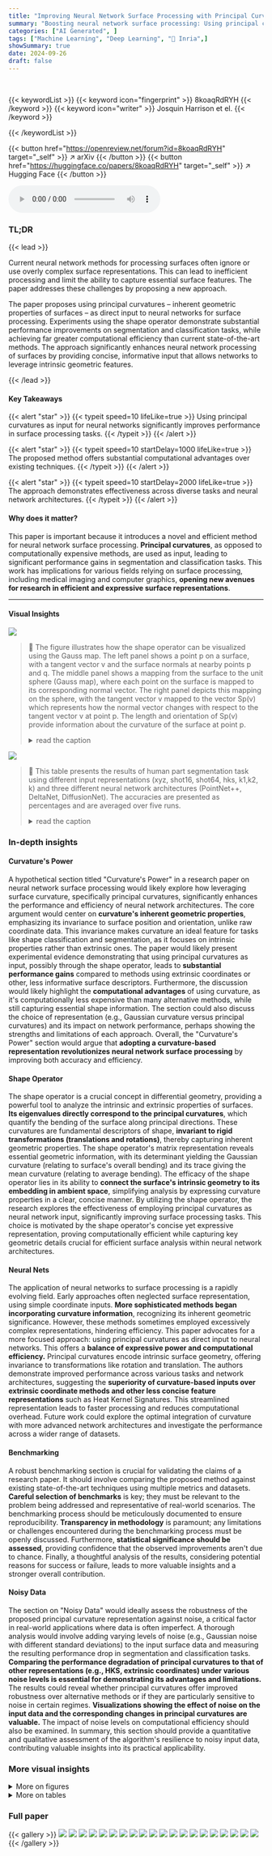 ```yaml
---
title: "Improving Neural Network Surface Processing with Principal Curvatures"
summary: "Boosting neural network surface processing: Using principal curvatures as input significantly improves segmentation and classification accuracy while reducing computational overhead."
categories: ["AI Generated", ]
tags: ["Machine Learning", "Deep Learning", "🏢 Inria",]
showSummary: true
date: 2024-09-26
draft: false
---
```


<br>

{{< keywordList >}}
{{< keyword icon="fingerprint" >}} 8koaqRdRYH {{< /keyword >}}
{{< keyword icon="writer" >}} Josquin Harrison et el. {{< /keyword >}}
 
{{< /keywordList >}}

{{< button href="https://openreview.net/forum?id=8koaqRdRYH" target="_self" >}}
↗ arXiv
{{< /button >}}
{{< button href="https://huggingface.co/papers/8koaqRdRYH" target="_self" >}}
↗ Hugging Face
{{< /button >}}



<audio controls>
    <source src="https://ai-paper-reviewer.com/8koaqRdRYH/podcast.wav" type="audio/wav">
    Your browser does not support the audio element.
</audio>


### TL;DR


{{< lead >}}

Current neural network methods for processing surfaces often ignore or use overly complex surface representations. This can lead to inefficient processing and limit the ability to capture essential surface features.  The paper addresses these challenges by proposing a new approach. 

The paper proposes using principal curvatures – inherent geometric properties of surfaces – as direct input to neural networks for surface processing.  Experiments using the shape operator demonstrate substantial performance improvements on segmentation and classification tasks, while achieving far greater computational efficiency than current state-of-the-art methods. The approach significantly enhances neural network processing of surfaces by providing concise, informative input that allows networks to leverage intrinsic geometric features.

{{< /lead >}}


#### Key Takeaways

{{< alert "star" >}}
{{< typeit speed=10 lifeLike=true >}} Using principal curvatures as input for neural networks significantly improves performance in surface processing tasks. {{< /typeit >}}
{{< /alert >}}

{{< alert "star" >}}
{{< typeit speed=10 startDelay=1000 lifeLike=true >}} The proposed method offers substantial computational advantages over existing techniques. {{< /typeit >}}
{{< /alert >}}

{{< alert "star" >}}
{{< typeit speed=10 startDelay=2000 lifeLike=true >}} The approach demonstrates effectiveness across diverse tasks and neural network architectures. {{< /typeit >}}
{{< /alert >}}

#### Why does it matter?
This paper is important because it introduces a novel and efficient method for neural network surface processing.  **Principal curvatures**, as opposed to computationally expensive methods, are used as input, leading to significant performance gains in segmentation and classification tasks. This work has implications for various fields relying on surface processing, including medical imaging and computer graphics, **opening new avenues for research in efficient and expressive surface representations**.

------
#### Visual Insights



![](https://ai-paper-reviewer.com/8koaqRdRYH/figures_3_1.jpg)

> 🔼 The figure illustrates how the shape operator can be visualized using the Gauss map.  The left panel shows a point p on a surface, with a tangent vector v and the surface normals at nearby points p and q. The middle panel shows a mapping from the surface to the unit sphere (Gauss map), where each point on the surface is mapped to its corresponding normal vector. The right panel depicts this mapping on the sphere, with the tangent vector v mapped to the vector Sp(v) which represents how the normal vector changes with respect to the tangent vector v at point p.  The length and orientation of Sp(v) provide information about the curvature of the surface at point p.
> <details>
> <summary>read the caption</summary>
> Figure 1: The shape operator may be visualised via the Gauss map.
> </details>





![](https://ai-paper-reviewer.com/8koaqRdRYH/tables_7_1.jpg)

> 🔼 This table presents the results of human part segmentation task using different input representations (xyz, shot16, shot64, hks, k1,k2, k) and three different neural network architectures (PointNet++, DeltaNet, DiffusionNet). The accuracies are presented as percentages and are averaged over five runs.
> <details>
> <summary>read the caption</summary>
> Table 1: Test accuracies (%) on the Human part segmentation task.
> </details>





### In-depth insights


#### Curvature's Power
A hypothetical section titled "Curvature's Power" in a research paper on neural network surface processing would likely explore how leveraging surface curvature, specifically principal curvatures, significantly enhances the performance and efficiency of neural network architectures.  The core argument would center on **curvature's inherent geometric properties**, emphasizing its invariance to surface position and orientation, unlike raw coordinate data. This invariance makes curvature an ideal feature for tasks like shape classification and segmentation, as it focuses on intrinsic properties rather than extrinsic ones. The paper would likely present experimental evidence demonstrating that using principal curvatures as input, possibly through the shape operator, leads to **substantial performance gains** compared to methods using extrinsic coordinates or other, less informative surface descriptors.  Furthermore, the discussion would likely highlight the **computational advantages** of using curvature, as it's computationally less expensive than many alternative methods, while still capturing essential shape information.  The section could also discuss the choice of representation (e.g., Gaussian curvature versus principal curvatures) and its impact on network performance, perhaps showing the strengths and limitations of each approach.  Overall, the "Curvature's Power" section would argue that **adopting a curvature-based representation revolutionizes neural network surface processing** by improving both accuracy and efficiency.

#### Shape Operator
The shape operator is a crucial concept in differential geometry, providing a powerful tool to analyze the intrinsic and extrinsic properties of surfaces.  **Its eigenvalues directly correspond to the principal curvatures**, which quantify the bending of the surface along principal directions.  These curvatures are fundamental descriptors of shape, **invariant to rigid transformations (translations and rotations)**, thereby capturing inherent geometric properties.  The shape operator's matrix representation reveals essential geometric information, with its determinant yielding the Gaussian curvature (relating to surface's overall bending) and its trace giving the mean curvature (relating to average bending). The efficacy of the shape operator lies in its ability to **connect the surface's intrinsic geometry to its embedding in ambient space**, simplifying analysis by expressing curvature properties in a clear, concise manner.  By utilizing the shape operator, the research explores the effectiveness of employing principal curvatures as neural network input, significantly improving surface processing tasks. This choice is motivated by the shape operator's concise yet expressive representation, proving computationally efficient while capturing key geometric details crucial for efficient surface analysis within neural network architectures.

#### Neural Nets
The application of neural networks to surface processing is a rapidly evolving field.  Early approaches often neglected surface representation, using simple coordinate inputs. **More sophisticated methods began incorporating curvature information**, recognizing its inherent geometric significance. However, these methods sometimes employed excessively complex representations, hindering efficiency. This paper advocates for a more focused approach: using principal curvatures as direct input to neural networks. This offers a **balance of expressive power and computational efficiency.**  Principal curvatures encode intrinsic surface geometry, offering invariance to transformations like rotation and translation.  The authors demonstrate improved performance across various tasks and network architectures, suggesting the **superiority of curvature-based inputs over extrinsic coordinate methods and other less concise feature representations** such as Heat Kernel Signatures. This streamlined representation leads to faster processing and reduces computational overhead.  Future work could explore the optimal integration of curvature with more advanced network architectures and investigate the performance across a wider range of datasets.

#### Benchmarking
A robust benchmarking section is crucial for validating the claims of a research paper.  It should involve comparing the proposed method against existing state-of-the-art techniques using multiple metrics and datasets.  **Careful selection of benchmarks** is key; they must be relevant to the problem being addressed and representative of real-world scenarios. The benchmarking process should be meticulously documented to ensure reproducibility.  **Transparency in methodology** is paramount; any limitations or challenges encountered during the benchmarking process must be openly discussed.   Furthermore, **statistical significance should be assessed**, providing confidence that the observed improvements aren't due to chance.  Finally, a thoughtful analysis of the results, considering potential reasons for success or failure, leads to more valuable insights and a stronger overall contribution.

#### Noisy Data
The section on "Noisy Data" would ideally assess the robustness of the proposed principal curvature representation against noise, a critical factor in real-world applications where data is often imperfect.  A thorough analysis would involve adding varying levels of noise (e.g., Gaussian noise with different standard deviations) to the input surface data and measuring the resulting performance drop in segmentation and classification tasks. **Comparing the performance degradation of principal curvatures to that of other representations (e.g., HKS, extrinsic coordinates) under various noise levels is essential for demonstrating its advantages and limitations.**  The results could reveal whether principal curvatures offer improved robustness over alternative methods or if they are particularly sensitive to noise in certain regimes.  **Visualizations showing the effect of noise on the input data and the corresponding changes in principal curvatures are valuable.**  The impact of noise levels on computational efficiency should also be examined.  In summary, this section should provide a quantitative and qualitative assessment of the algorithm's resilience to noisy input data, contributing valuable insights into its practical applicability.


### More visual insights

<details>
<summary>More on figures
</summary>


![](https://ai-paper-reviewer.com/8koaqRdRYH/figures_5_1.jpg)

> 🔼 This figure shows a 3D model of a Louis XIV statue.  It visualizes the principal curvatures (κ1 and κ2) of the statue's surface.  The color-coding likely represents the magnitude or direction of curvature, with different colors indicating variations in the surface's bending and shape. The image likely serves to illustrate the use of principal curvatures as a representation for surface processing in the paper.
> <details>
> <summary>read the caption</summary>
> Figure 2: Principal curvature visualisation of a Louis XIV statue.
> </details>



![](https://ai-paper-reviewer.com/8koaqRdRYH/figures_6_1.jpg)

> 🔼 This figure shows examples from three different datasets used in the experiments described in the paper. (a) shows examples of human poses from a human pose dataset. (b) shows examples of molecules from a molecular dataset. (c) shows examples of shapes from the SHREC'11 dataset, which is used for shape classification.
> <details>
> <summary>read the caption</summary>
> Figure 3: Samples of the segmentation and classification datasets used for experiments.
> </details>



![](https://ai-paper-reviewer.com/8koaqRdRYH/figures_6_2.jpg)

> 🔼 This figure shows the computation time for three different surface representations (HKS, SHOT, and curvature) and extrinsic coordinates as a function of the number of points in the mesh.  It demonstrates the computational efficiency of curvature compared to other representations, particularly as the mesh size increases.  Curvature consistently shows faster computation times, highlighting its computational advantages for surface processing tasks.
> <details>
> <summary>read the caption</summary>
> Figure 4: Time of computation for each representation with respect to the number of points in a mesh.
> </details>



![](https://ai-paper-reviewer.com/8koaqRdRYH/figures_7_1.jpg)

> 🔼 This figure shows the worst-case scenarios for human part segmentation using three different input representations: principal curvatures (κ1, κ2), extrinsic coordinates (xyz), and Heat Kernel Signatures (HKS).  The images illustrate the segmentation results, where blue indicates correctly segmented parts and red represents errors.  The figure highlights the significant improvement achieved using principal curvatures, showcasing a far higher accuracy (80.9%) compared to extrinsic coordinates (29.2%) and HKS (12.3%).
> <details>
> <summary>read the caption</summary>
> Figure 5: Human part segmentation with Diffusion Net. Worst cases for different representations, blue shows the correct prediction, red the error.
> </details>



![](https://ai-paper-reviewer.com/8koaqRdRYH/figures_8_1.jpg)

> 🔼 This figure shows the evolution of test accuracy with 95% confidence intervals for different surface representations (κ, k1k2, hks, xyz, shot16, shot) across multiple folds using the Diffusion Net architecture on the SHREC'07 dataset. The x-axis represents the epoch number, and the y-axis represents the test accuracy. The plot helps visualize the convergence speed and stability of different representations during the training process. It demonstrates the performance of various methods for representing surfaces, showing their accuracy and variability over epochs.
> <details>
> <summary>read the caption</summary>
> Figure 6: Evolution of the test accuracy with 95% confidence interval by epochs per representations across folds, for the Shrec07 dataset using Diffusion Net.
> </details>



![](https://ai-paper-reviewer.com/8koaqRdRYH/figures_9_1.jpg)

> 🔼 This figure shows how the test accuracy of three different input representations (principal curvatures (k1,k2), Heat Kernel Signature (HKS), and extrinsic coordinates (xyz)) changes when different levels of Gaussian noise are added to the shapes in the human pose segmentation task.  The x-axis represents the percentage of noise added, while the y-axis represents the test accuracy.  The shaded areas represent the confidence intervals. The plot shows that, as expected, the extrinsic coordinates are most affected by noise, while the HKS is quite robust. The principal curvatures demonstrate a sensitivity to noise that's intermediate between HKS and the extrinsic coordinates, showing that they may not be as resilient to noisy data but still maintain a reasonable level of performance.
> <details>
> <summary>read the caption</summary>
> Figure 7: Evolution of the test accuracy on the human pose segmentation task for inputs (k1,k2), HKS and the extrinsic coordinates when noise is added to the shapes.
> </details>



![](https://ai-paper-reviewer.com/8koaqRdRYH/figures_15_1.jpg)

> 🔼 This figure shows five examples of a human pose mesh from the dataset used in the paper, with increasing levels of added Gaussian noise. The noise level is expressed as a percentage of the diagonal of the bounding box of the mesh. The noise is added to the vertex coordinates, affecting the overall shape and appearance of the mesh. This figure is used to visualize the effect of noise on the input data and to evaluate the robustness of different surface representations to noise.
> <details>
> <summary>read the caption</summary>
> Figure 8: Different quantity of noise added to a shape from the human pose dataset, from 1% to 10% of the diagonal of the bounding box of the shape.
> </details>



![](https://ai-paper-reviewer.com/8koaqRdRYH/figures_15_2.jpg)

> 🔼 This figure shows six models of a human-shaped model with different levels of added noise. The first image (a) is the original clean model. The following images (b) through (f) show the same model with different Gaussian noise added. The percentage in the caption refers to the standard deviation of this noise in relation to the length of the longest diagonal of the shape's bounding box.
> <details>
> <summary>read the caption</summary>
> Figure 8: Different quantity of noise added to a shape from the human pose dataset, from 1% to 10% of the diagonal of the bounding box of the shape.
> </details>



</details>




<details>
<summary>More on tables
</summary>


![](https://ai-paper-reviewer.com/8koaqRdRYH/tables_8_1.jpg)
> 🔼 This table presents the results of molecular segmentation task using six different input representations (xyz, shot16, shot64, hks, k1,k2, k) and three different neural network architectures (PointNet++, DeltaNet, DiffusionNet).  The accuracy (%) for each combination of input representation and architecture is shown.  This allows for a comparison of the performance of different input representations on a challenging segmentation task.
> <details>
> <summary>read the caption</summary>
> Table 2: Test accuracies (%) on the Molecular segmentation task.
> </details>

![](https://ai-paper-reviewer.com/8koaqRdRYH/tables_8_2.jpg)
> 🔼 This table presents the results of a classification task using the Shrec11 dataset.  It compares the performance of three different neural network architectures (PointNet++, DeltaNet, and DiffusionNet) across six different input representations of surfaces: xyz coordinates, SHOT descriptors (with 16 and 64 features), Heat Kernel Signatures (HKS), principal curvatures (κ₁, κ₂), and Gaussian curvature (κ). The accuracies are calculated using 5-fold cross validation.
> <details>
> <summary>read the caption</summary>
> Table 3: Test accuracies (%) on the Shrec11 classification task.
> </details>

![](https://ai-paper-reviewer.com/8koaqRdRYH/tables_13_1.jpg)
> 🔼 This table presents the results of human pose segmentation using the PointNet++ neural network architecture.  It compares the performance of different surface representations (xyz coordinates, SHOT16, SHOT64, HKS, principal curvatures (κ₁, κ₂), and Gaussian curvature (κ)) in terms of accuracy, balanced accuracy, F1 score, and specificity.  The results are based on a 5-fold cross-validation procedure, and the mean and standard deviation are reported for each metric.
> <details>
> <summary>read the caption</summary>
> Table 4: Human pose segmentation - Point Net ++ results.
> </details>

![](https://ai-paper-reviewer.com/8koaqRdRYH/tables_13_2.jpg)
> 🔼 This table presents the results of human pose segmentation using the Delta Net architecture.  It compares the performance of different surface representations (xyz coordinates, SHOT16, SHOT64, HKS, principal curvatures (κ1, κ2), and Gaussian curvature (κ)) in terms of accuracy, balanced accuracy, F1 score, and specificity.  The results are presented as mean ± standard deviation across five test sets.
> <details>
> <summary>read the caption</summary>
> Table 5: Human pose segmentation - Delta Net results.
> </details>

![](https://ai-paper-reviewer.com/8koaqRdRYH/tables_13_3.jpg)
> 🔼 This table presents the results of human pose segmentation using Diffusion Net.  It compares the performance of different surface representations (xyz coordinates, SHOT16, SHOT64, HKS, principal curvatures (κ₁ κ₂), and Gaussian curvature (κ)) in terms of Accuracy, Balanced Accuracy, F1 score, and Specificity.  The results are averages from five-fold cross-validation, expressed as mean ± standard deviation.
> <details>
> <summary>read the caption</summary>
> Table 6: Human pose segmentation - Diffusion Net results.
> </details>

![](https://ai-paper-reviewer.com/8koaqRdRYH/tables_13_4.jpg)
> 🔼 This table presents the results of the RNA molecules segmentation task using the PointNet++ neural network architecture.  It compares the performance of different surface representations (xyz coordinates, SHOT16, SHOT64, HKS, principal curvatures (κ₁, κ₂), and Gaussian curvature (κ)) in terms of Accuracy, Balanced Accuracy, F1 score, and Specificity. The metrics were calculated using 5-fold cross-validation on the test set.
> <details>
> <summary>read the caption</summary>
> Table 7: RNA molecules segmentation - PointNet++ results.
> </details>

![](https://ai-paper-reviewer.com/8koaqRdRYH/tables_13_5.jpg)
> 🔼 This table presents the results of RNA molecules segmentation using the Delta Net neural network architecture.  Different surface representations (xyz coordinates, SHOT16, SHOT64, HKS, principal curvatures (κ₁, κ₂), and Gaussian curvature (κ)) were tested. The table shows the mean ± standard deviation for Accuracy, Balanced accuracy, F1 score, and Specificity, all calculated using 5-fold cross-validation on test sets.
> <details>
> <summary>read the caption</summary>
> Table 8: RNA molecules segmentation - Delta Net results.
> </details>

![](https://ai-paper-reviewer.com/8koaqRdRYH/tables_14_1.jpg)
> 🔼 This table presents the detailed results of the RNA molecules segmentation task using the Diffusion Net architecture.  It shows the performance metrics (Accuracy, Balanced Accuracy, F1 score, Specificity) for each of the six different input representations (xyz, shot16, shot64, hks, k1, k2, k) using 5-fold cross-validation.  The values presented are the mean ± standard deviation across the five folds.
> <details>
> <summary>read the caption</summary>
> Table 9: RNA molecules segmentation - Diffusion Net results.
> </details>

![](https://ai-paper-reviewer.com/8koaqRdRYH/tables_14_2.jpg)
> 🔼 This table presents the results of the Shrec11 classification task using the Delta Net architecture.  It compares the performance of different surface representations (xyz coordinates, SHOT16, SHOT64, HKS, principal curvatures (κ₁, κ₂), and Gaussian curvature (κ)) in terms of Accuracy, Balanced Accuracy, F1 score, and Specificity. The results are based on 5 random splits, with a train-test ratio of 80-20, and the models are trained for 100 epochs with a scheduler step at epoch 50. The metrics presented are the mean values over these 5 runs.  This allows us to compare the efficacy of different input representations for surface classification with the chosen neural network architecture.
> <details>
> <summary>read the caption</summary>
> Table 11: Shrec classification - Delta Net results.
> </details>

![](https://ai-paper-reviewer.com/8koaqRdRYH/tables_14_3.jpg)
> 🔼 This table presents the results of the Shrec11 classification task using the Delta Net architecture.  It compares the performance of different surface representations (xyz coordinates, SHOT16, SHOT64, HKS, principal curvatures (κ₁, κ₂), and Gaussian curvature (κ)) in terms of Accuracy, Balanced Accuracy, F1 score, and Specificity.  The results are averages across 5 random splits, showcasing the impact of the chosen surface representation on the model's classification accuracy.
> <details>
> <summary>read the caption</summary>
> Table 11: Shrec classification - Delta Net results.
> </details>

![](https://ai-paper-reviewer.com/8koaqRdRYH/tables_14_4.jpg)
> 🔼 This table presents the results of the Shrec11 classification task using the Delta Net architecture.  It compares the performance of different surface representations (xyz coordinates, SHOT16, SHOT64, HKS, principal curvatures (k1, k2), and Gaussian curvature (k)) in terms of accuracy, balanced accuracy, F1 score, and specificity.  The results are averages across 5 random train-test splits.
> <details>
> <summary>read the caption</summary>
> Table 11: Shrec classification - Delta Net results.
> </details>

</details>




### Full paper

{{< gallery >}}
<img src="https://ai-paper-reviewer.com/8koaqRdRYH/1.png" class="grid-w50 md:grid-w33 xl:grid-w25" />
<img src="https://ai-paper-reviewer.com/8koaqRdRYH/2.png" class="grid-w50 md:grid-w33 xl:grid-w25" />
<img src="https://ai-paper-reviewer.com/8koaqRdRYH/3.png" class="grid-w50 md:grid-w33 xl:grid-w25" />
<img src="https://ai-paper-reviewer.com/8koaqRdRYH/4.png" class="grid-w50 md:grid-w33 xl:grid-w25" />
<img src="https://ai-paper-reviewer.com/8koaqRdRYH/5.png" class="grid-w50 md:grid-w33 xl:grid-w25" />
<img src="https://ai-paper-reviewer.com/8koaqRdRYH/6.png" class="grid-w50 md:grid-w33 xl:grid-w25" />
<img src="https://ai-paper-reviewer.com/8koaqRdRYH/7.png" class="grid-w50 md:grid-w33 xl:grid-w25" />
<img src="https://ai-paper-reviewer.com/8koaqRdRYH/8.png" class="grid-w50 md:grid-w33 xl:grid-w25" />
<img src="https://ai-paper-reviewer.com/8koaqRdRYH/9.png" class="grid-w50 md:grid-w33 xl:grid-w25" />
<img src="https://ai-paper-reviewer.com/8koaqRdRYH/10.png" class="grid-w50 md:grid-w33 xl:grid-w25" />
<img src="https://ai-paper-reviewer.com/8koaqRdRYH/11.png" class="grid-w50 md:grid-w33 xl:grid-w25" />
<img src="https://ai-paper-reviewer.com/8koaqRdRYH/12.png" class="grid-w50 md:grid-w33 xl:grid-w25" />
<img src="https://ai-paper-reviewer.com/8koaqRdRYH/13.png" class="grid-w50 md:grid-w33 xl:grid-w25" />
<img src="https://ai-paper-reviewer.com/8koaqRdRYH/14.png" class="grid-w50 md:grid-w33 xl:grid-w25" />
<img src="https://ai-paper-reviewer.com/8koaqRdRYH/15.png" class="grid-w50 md:grid-w33 xl:grid-w25" />
<img src="https://ai-paper-reviewer.com/8koaqRdRYH/16.png" class="grid-w50 md:grid-w33 xl:grid-w25" />
<img src="https://ai-paper-reviewer.com/8koaqRdRYH/17.png" class="grid-w50 md:grid-w33 xl:grid-w25" />
<img src="https://ai-paper-reviewer.com/8koaqRdRYH/18.png" class="grid-w50 md:grid-w33 xl:grid-w25" />
<img src="https://ai-paper-reviewer.com/8koaqRdRYH/19.png" class="grid-w50 md:grid-w33 xl:grid-w25" />
<img src="https://ai-paper-reviewer.com/8koaqRdRYH/20.png" class="grid-w50 md:grid-w33 xl:grid-w25" />
{{< /gallery >}}